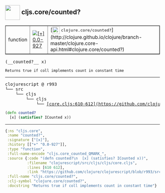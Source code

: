## <img width="48px" valign="middle" src="http://i.imgur.com/Hi20huC.png"> cljs.core/counted?

 <table border="1">
<tr>
<td>function</td>
<td><a href="https://github.com/cljsinfo/api-refs/tree/0.0-927"><img valign="middle" alt="[+] 0.0-927" src="https://img.shields.io/badge/+-0.0--927-lightgrey.svg"></a> </td>
<td>
[<img height="24px" valign="middle" src="http://i.imgur.com/1GjPKvB.png"> <samp>clojure.core/counted?</samp>](http://clojure.github.io/clojure/branch-master/clojure.core-api.html#clojure.core/counted?)
</td>
</tr>
</table>

 <samp>
(__counted?__ x)<br>
</samp>

```
Returns true if coll implements count in constant time
```

---

 <pre>
clojurescript @ r993
└── src
    └── cljs
        └── cljs
            └── <ins>[core.cljs:610-612](https://github.com/clojure/clojurescript/blob/r993/src/cljs/cljs/core.cljs#L610-L612)</ins>
</pre>

```clj
(defn counted?
  [x] (satisfies? ICounted x))
```


---

```clj
{:ns "cljs.core",
 :name "counted?",
 :signature ["[x]"],
 :history [["+" "0.0-927"]],
 :type "function",
 :full-name-encode "cljs.core_counted_QMARK_",
 :source {:code "(defn counted?\n  [x] (satisfies? ICounted x))",
          :filename "clojurescript/src/cljs/cljs/core.cljs",
          :lines [610 612],
          :link "https://github.com/clojure/clojurescript/blob/r993/src/cljs/cljs/core.cljs#L610-L612"},
 :full-name "cljs.core/counted?",
 :clj-symbol "clojure.core/counted?",
 :docstring "Returns true if coll implements count in constant time"}

```
